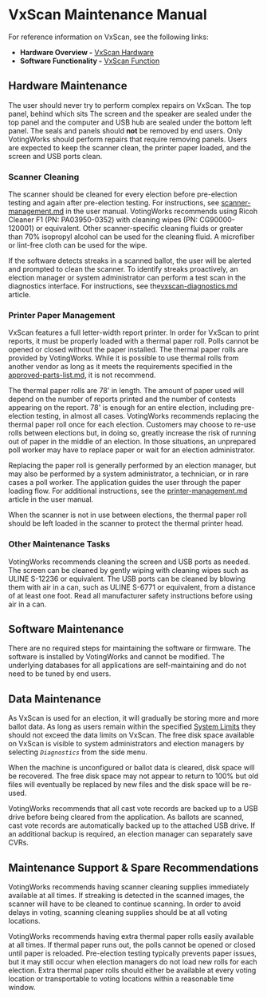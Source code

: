 # VxScan Maintenance Manual

For reference information on VxScan, see the following links:

* **Hardware Overview -** [VxScan Hardware](https://app.gitbook.com/s/Z4bC0rbmogHEUUuMLAUa/system-overview/vxscan-hardware "mention")
* **Software Functionality -** [VxScan Function](https://app.gitbook.com/s/Z4bC0rbmogHEUUuMLAUa/system-overview/vxscan-function "mention")

## Hardware Maintenance

The user should never try to perform complex repairs on VxScan. The top panel, behind which sits The screen and the speaker are sealed under the top panel and the computer and USB hub are sealed under the bottom left panel. The seals and panels should **not** be removed by end users. Only VotingWorks should perform repairs that require removing panels. Users are expected to keep the scanner clean, the printer paper loaded, and the screen and USB ports clean.

### Scanner Cleaning

The scanner should be cleaned for every election before pre-election testing and again after pre-election testing. For instructions, see [scanner-management.md](../vxscan/scanner-management.md "mention") in the user manual. VotingWorks recommends using Ricoh Cleaner F1 (PN: PA03950-0352) with cleaning wipes (PN: CG90000-120001) or equivalent. Other scanner-specific cleaning fluids or greater than 70% isopropyl alcohol can be used for the cleaning fluid. A microfiber or lint-free cloth can be used for the wipe.

If the software detects streaks in a scanned ballot, the user will be alerted and prompted to clean the scanner. To identify streaks proactively, an election manager or system administrator can perform a test scan in the diagnostics interface. For instructions, see the[vxscan-diagnostics.md](../vxscan/vxscan-diagnostics.md "mention") article.

### Printer Paper Management

VxScan features a full letter-width report printer. In order for VxScan to print reports, it must be properly loaded with a thermal paper roll. Polls cannot be opened or closed without the paper installed. The thermal paper rolls are provided by VotingWorks. While it is possible to use thermal rolls from another vendor as long as it meets the requirements specified in the [approved-parts-list.md](approved-parts-list.md "mention"), it is not recommend.&#x20;

The thermal paper rolls are 78' in length. The amount of paper used will depend on the number of reports printed and the number of contests appearing on the report. 78' is enough for an entire election, including pre-election testing, in almost all cases. VotingWorks recommends replacing the thermal paper roll once for each election. Customers may choose to re-use rolls between elections but, in doing so, greatly increase the risk of running out of paper in the middle of an election. In those situations, an unprepared poll worker may have to replace paper or wait for an election administrator.

Replacing the paper roll is generally performed by an election manager, but may also be performed by a system administrator, a technician, or in rare cases a poll worker. The application guides the user through the paper loading flow. For additional instructions, see the [printer-management.md](../vxscan/printer-management.md "mention") article in the user manual.

When the scanner is not in use between elections, the thermal paper roll should be left loaded in the scanner to protect the thermal printer head.

### Other Maintenance Tasks

VotingWorks recommends cleaning the screen and USB ports as needed. The screen can be cleaned by gently wiping with cleaning wipes such as ULINE S-12236 or equivalent. The USB ports can be cleaned by blowing them with air in a can, such as ULINE S-6771 or equivalent, from a distance of at least one foot. Read all manufacturer safety instructions before using air in a can.

## Software Maintenance

There are no required steps for maintaining the software or firmware. The software is installed by VotingWorks and cannot be modified. The underlying databases for all applications are self-maintaining and do not need to be tuned by end users.

## Data Maintenance

As VxScan is used for an election, it will gradually be storing more and more ballot data. As long as users remain within the specified [System Limits](https://app.gitbook.com/s/Z4bC0rbmogHEUUuMLAUa/system-performance-and-specifications/system-limits "mention") they should not exceed the data limits on VxScan. The free disk space available on VxScan is visible to system administrators and election managers by selecting _`Diagnostics`_ from the side menu.

When the machine is unconfigured or ballot data is cleared, disk space will be recovered. The free disk space may not appear to return to 100% but old files will eventually be replaced by new files and the disk space will be re-used.

VotingWorks recommends that all cast vote records are backed up to a USB drive before being cleared from the application. As ballots are scanned, cast vote records are automatically backed up to the attached USB drive. If an additional backup is required, an election manager can separately save CVRs.

## Maintenance Support & Spare Recommendations

VotingWorks recommends having scanner cleaning supplies immediately available at all times. If streaking is detected in the scanned images, the scanner will have to be cleaned to continue scanning. In order to avoid delays in voting, scanning cleaning supplies should be at all voting locations.

VotingWorks recommends having extra thermal paper rolls easily available at all times. If thermal paper runs out, the polls cannot be opened or closed until paper is reloaded. Pre-election testing typically prevents paper issues, but it may still occur when election managers do not load new rolls for each election. Extra thermal paper rolls should either be available at every voting location or transportable to voting locations within a reasonable time window.

